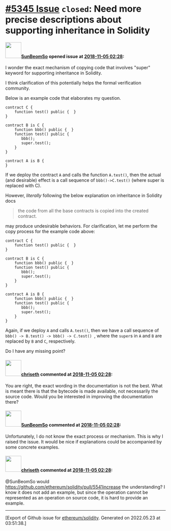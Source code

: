 # [\#5345 Issue](https://github.com/ethereum/solidity/issues/5345) `closed`: Need more precise descriptions about supporting inheritance in Solidity

#### <img src="https://avatars.githubusercontent.com/u/13723704?v=4" width="50">[SunBeomSo](https://github.com/SunBeomSo) opened issue at [2018-11-05 02:28](https://github.com/ethereum/solidity/issues/5345):

I wonder the exact mechanism of copying code that involves "super" keyword for supporting inheritance in Solidity.

I think clarification of this potentially helps the formal verification community.

Below is an example code that elaborates my question.

    contract C { 
        function test() public {  } 
    }

    contract B is C {
        function bbb() public {  }
        function test() public {
           bbb(); 
           super.test(); 
        }
    } 

    contract A is B {
    }


If we deploy the contract ```A``` and calls the function ```A.test()```, then the actual (and desirable) effect is a call sequence of ```bbb()->C.test()``` (where super is replaced with C).

However, _literally_ following the below explanation on inheritance in Solidity docs
> the code from all the base contracts is copied into the created contract.

may produce undesirable behaviors.
For clarification, let me perform the copy process for the example code above:

    contract C { 
        function test() public {  } 
    }

    contract B is C {
        function bbb() public {  }
        function test() public {
           bbb(); 
           super.test(); 
        }
    } 

    contract A is B {
        function bbb() public {  }
        function test() public {
           bbb(); 
           super.test(); 
        }
    }

Again, if we deploy ```A``` and calls ```A.test()```, then we have a call sequence of ```bbb() -> B.test() -> bbb() -> C.test() ```, where the ```super```s in ```A``` and ```B``` are replaced by ```B``` and ```C```, respectively.

Do I have any missing point?

#### <img src="https://avatars.githubusercontent.com/u/9073706?v=4" width="50">[chriseth](https://github.com/chriseth) commented at [2018-11-05 02:28](https://github.com/ethereum/solidity/issues/5345#issuecomment-436020471):

You are right, the exact wording in the documentation is not the best. What is meant there is that the bytecode is made available, not necessarily the source code. Would you be interested in improving the documentation there?

#### <img src="https://avatars.githubusercontent.com/u/13723704?v=4" width="50">[SunBeomSo](https://github.com/SunBeomSo) commented at [2018-11-05 02:28](https://github.com/ethereum/solidity/issues/5345#issuecomment-436094940):

Unfortunately, I do not know the exact process or mechanism. This is why I raised the issue. It would be nice if explanations could be accompanied by some concrete examples.

#### <img src="https://avatars.githubusercontent.com/u/9073706?v=4" width="50">[chriseth](https://github.com/chriseth) commented at [2018-11-05 02:28](https://github.com/ethereum/solidity/issues/5345#issuecomment-442818003):

@SunBeomSo would https://github.com/ethereum/solidity/pull/5541increase the understanding? I know it does not add an example, but since the operation cannot be represented as an operation on source code, it is hard to provide an example.


-------------------------------------------------------------------------------



[Export of Github issue for [ethereum/solidity](https://github.com/ethereum/solidity). Generated on 2022.05.23 at 03:51:38.]
